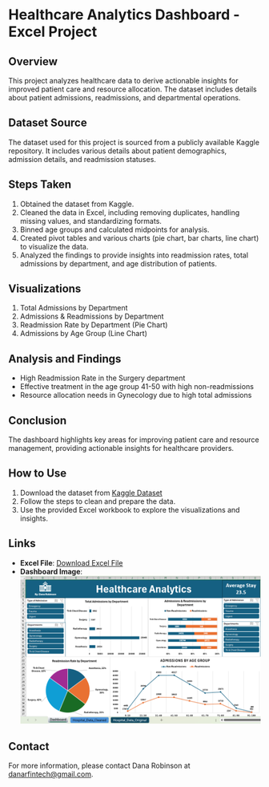 # Healthcare Analytics Dashboard - Excel Project

## Overview
This project analyzes healthcare data to derive actionable insights for improved patient care and resource allocation. The dataset includes details about patient admissions, readmissions, and departmental operations.

## Dataset Source
The dataset used for this project is sourced from a publicly available Kaggle repository. It includes various details about patient demographics, admission details, and readmission statuses.

## Steps Taken
1. Obtained the dataset from Kaggle.
2. Cleaned the data in Excel, including removing duplicates, handling missing values, and standardizing formats.
3. Binned age groups and calculated midpoints for analysis.
4. Created pivot tables and various charts (pie chart, bar charts, line chart) to visualize the data.
5. Analyzed the findings to provide insights into readmission rates, total admissions by department, and age distribution of patients.

## Visualizations
1. Total Admissions by Department
2. Admissions & Readmissions by Department
3. Readmission Rate by Department (Pie Chart)
4. Admissions by Age Group (Line Chart)

## Analysis and Findings
- High Readmission Rate in the Surgery department
- Effective treatment in the age group 41-50 with high non-readmissions
- Resource allocation needs in Gynecology due to high total admissions

## Conclusion
The dashboard highlights key areas for improving patient care and resource management, providing actionable insights for healthcare providers.

## How to Use
1. Download the dataset from [Kaggle Dataset](https://www.kaggle.com/datasets/dinocojagadeeshr/analytics-for-hospitals-healthcare-data )
2. Follow the steps to clean and prepare the data.
3. Use the provided Excel workbook to explore the visualizations and insights.

## Links
- **Excel File**: [Download Excel File](https://github.com/danartech/Healthcare-Analytics-Excel/blob/main/Hospital_Data%20Working%20File.xlsx)
- **Dashboard Image**: ![Dashboard Image](https://github.com/danartech/Healthcare-Analytics-Excel/blob/main/Healthcare%20Analytics%20Dashboard.png)
  
## Contact
For more information, please contact Dana Robinson at danarfintech@gmail.com.


